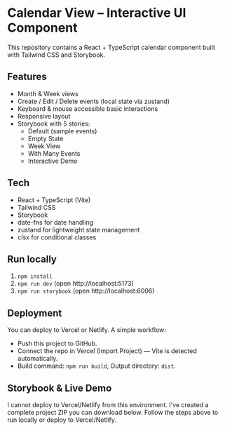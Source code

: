 # Calendar View – Interactive UI Component

This repository contains a React + TypeScript calendar component built with Tailwind CSS and Storybook.

## Features
- Month & Week views
- Create / Edit / Delete events (local state via zustand)
- Keyboard & mouse accessible basic interactions
- Responsive layout
- Storybook with 5 stories:
  - Default (sample events)
  - Empty State
  - Week View
  - With Many Events
  - Interactive Demo

## Tech
- React + TypeScript (Vite)
- Tailwind CSS
- Storybook
- date-fns for date handling
- zustand for lightweight state management
- clsx for conditional classes

## Run locally
1. `npm install`
2. `npm run dev` (open http://localhost:5173)
3. `npm run storybook` (open http://localhost:6006)

## Deployment
You can deploy to Vercel or Netlify. A simple workflow:
- Push this project to GitHub.
- Connect the repo in Vercel (Import Project) — Vite is detected automatically.
- Build command: `npm run build`, Output directory: `dist`.

## Storybook & Live Demo
I cannot deploy to Vercel/Netlify from this environment. I've created a complete project ZIP you can download below. Follow the steps above to run locally or deploy to Vercel/Netlify.

